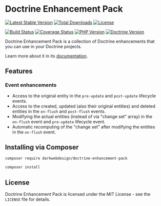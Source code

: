 # Doctrine Enhancement Pack

[![Latest Stable Version](https://poser.pugx.org/darkwebdesign/doctrine-enhancement-pack/v/stable?format=flat)](https://packagist.org/packages/darkwebdesign/doctrine-enhancement-pack)
[![Total Downloads](https://poser.pugx.org/darkwebdesign/doctrine-enhancement-pack/downloads?format=flat)](https://packagist.org/packages/darkwebdesign/doctrine-enhancement-pack)
[![License](https://poser.pugx.org/darkwebdesign/doctrine-enhancement-pack/license?format=flat)](https://packagist.org/packages/darkwebdesign/doctrine-enhancement-pack)

[![Build Status](https://travis-ci.org/darkwebdesign/doctrine-enhancement-pack.svg?branch=2.7)](https://travis-ci.org/darkwebdesign/doctrine-enhancement-pack?branch=2.7)
[![Coverage Status](https://codecov.io/gh/darkwebdesign/doctrine-enhancement-pack/branch/2.7/graph/badge.svg)](https://codecov.io/gh/darkwebdesign/doctrine-enhancement-pack)
[![PHP Version](https://img.shields.io/badge/php-7.1%2B-777BB3.svg)](https://php.net/)
[![Doctrine Version](https://img.shields.io/badge/doctrine-2.7-2E6BC8.svg)](http://www.doctrine-project.org/)

Doctrine Enhancement Pack is a collection of Doctrine enhancements that you can use in your Doctrine projects.

Learn more about it in its [documentation](https://github.com/darkwebdesign/doctrine-enhancement-pack/blob/2.7/doc/index.md).

## Features

### Event enhancements

* Access to the original entity in the `pre-update` and `post-update` lifecycle events.
* Access to the created, updated (also their original entities) and deleted entities in the `on-flush` and `post-flush` events.
* Modifying the actual entities (instead of via "change set" array) in the `on-flush` event and `pre-update` lifecycle event.
* Automatic recomputing of the "change set" after modifying the entities in the `on-flush` event.

## Installing via Composer

```bash
composer require darkwebdesign/doctrine-enhancement-pack
```

```bash
composer install
```

## License

Doctrine Enhancement Pack is licensed under the MIT License - see the `LICENSE` file for details.
